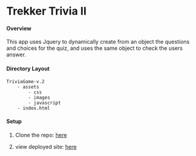 # Trekker Trivia II

#### Overview
This app uses Jquery to dynamically create from an object the questions and choices for the quiz, and uses the same object to check the users answer.  
#### Directory Layout
```
TriviaGame-v.2
    - assets
        - css
        - images
        - javascript
    - index.html

```

#### Setup
1.  Clone the repo: [here](https://github.com/Malkons/Trekker-Trivia-II.git)
 
2.  view deployed site: [here](https://malkons.github.io/Trekker-Trivia-II/)

